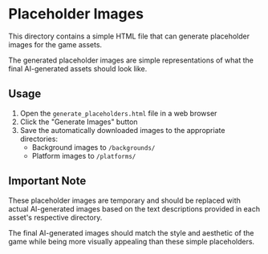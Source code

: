 # Placeholder Images

This directory contains a simple HTML file that can generate placeholder images for the game assets.

The generated placeholder images are simple representations of what the final AI-generated assets should look like.

## Usage
1. Open the `generate_placeholders.html` file in a web browser
2. Click the "Generate Images" button
3. Save the automatically downloaded images to the appropriate directories:
   - Background images to `/backgrounds/`
   - Platform images to `/platforms/`

## Important Note
These placeholder images are temporary and should be replaced with actual AI-generated images based on the text descriptions provided in each asset's respective directory.

The final AI-generated images should match the style and aesthetic of the game while being more visually appealing than these simple placeholders.